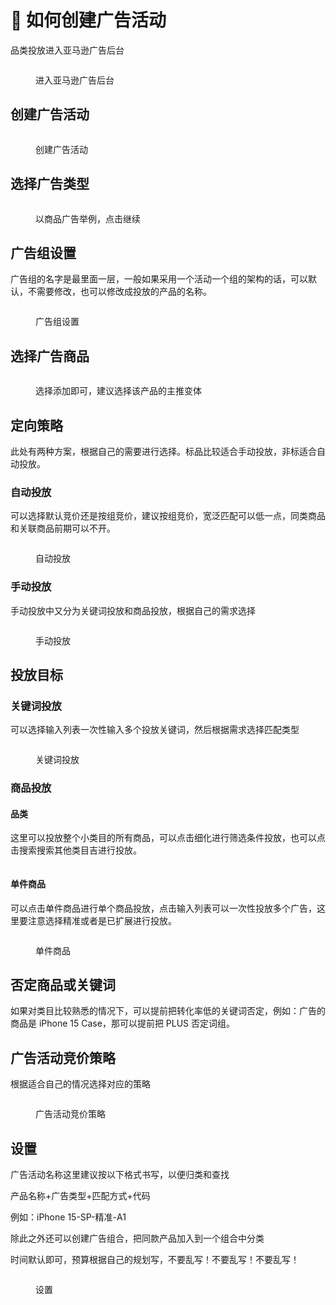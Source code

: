 # 🔗 如何创建广告活动

品类投放进入亚马逊广告后台

<figure><img src="../../.gitbook/assets/image (57).png" alt=""><figcaption><p>进入亚马逊广告后台</p></figcaption></figure>

## 创建广告活动

<figure><img src="../../.gitbook/assets/image (58).png" alt=""><figcaption><p>创建广告活动</p></figcaption></figure>

## 选择广告类型

<figure><img src="../../.gitbook/assets/image (59).png" alt=""><figcaption><p>以商品广告举例，点击继续</p></figcaption></figure>

## 广告组设置

广告组的名字是最里面一层，一般如果采用一个活动一个组的架构的话，可以默认，不需要修改，也可以修改成投放的产品的名称。

<figure><img src="../../.gitbook/assets/image (60).png" alt=""><figcaption><p>广告组设置</p></figcaption></figure>

## 选择广告商品

<figure><img src="../../.gitbook/assets/image (61).png" alt=""><figcaption><p>选择添加即可，建议选择该产品的主推变体</p></figcaption></figure>

## 定向策略

此处有两种方案，根据自己的需要进行选择。标品比较适合手动投放，非标适合自动投放。

### 自动投放

可以选择默认竞价还是按组竞价，建议按组竞价，宽泛匹配可以低一点，同类商品和关联商品前期可以不开。

<figure><img src="../../.gitbook/assets/image (62).png" alt=""><figcaption><p>自动投放</p></figcaption></figure>

### 手动投放

手动投放中又分为关键词投放和商品投放，根据自己的需求选择

<figure><img src="../../.gitbook/assets/image (63).png" alt=""><figcaption><p>手动投放</p></figcaption></figure>

## 投放目标

### 关键词投放

可以选择输入列表一次性输入多个投放关键词，然后根据需求选择匹配类型

<figure><img src="../../.gitbook/assets/image (64).png" alt=""><figcaption><p>关键词投放</p></figcaption></figure>

### 商品投放

#### 品类

这里可以投放整个小类目的所有商品，可以点击细化进行筛选条件投放，也可以点击搜索搜索其他类目吉进行投放。

<figure><img src="../../.gitbook/assets/image (66).png" alt=""><figcaption></figcaption></figure>

#### 单件商品

可以点击单件商品进行单个商品投放，点击输入列表可以一次性投放多个广告，这里要注意选择精准或者是已扩展进行投放。

<figure><img src="../../.gitbook/assets/image (67).png" alt=""><figcaption><p>单件商品</p></figcaption></figure>

## 否定商品或关键词

如果对类目比较熟悉的情况下，可以提前把转化率低的关键词否定，例如：广告的商品是 iPhone 15 Case，那可以提前把 PLUS 否定词组。

## 广告活动竞价策略

根据适合自己的情况选择对应的策略

<figure><img src="../../.gitbook/assets/image (68).png" alt=""><figcaption><p>广告活动竞价策略</p></figcaption></figure>

## 设置

广告活动名称这里建议按以下格式书写，以便归类和查找

产品名称+广告类型+匹配方式+代码

例如：iPhone 15-SP-精准-A1

除此之外还可以创建广告组合，把同款产品加入到一个组合中分类

时间默认即可，预算根据自己的规划写，不要乱写！不要乱写！不要乱写！

<figure><img src="../../.gitbook/assets/image (69).png" alt=""><figcaption><p>设置</p></figcaption></figure>
